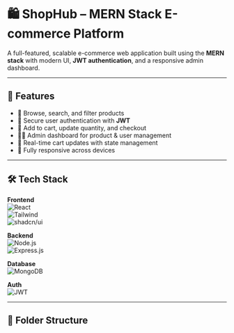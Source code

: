 # 🛍️ ShopHub – MERN Stack E-commerce Platform

A full-featured, scalable e-commerce web application built using the **MERN stack** with modern UI, **JWT authentication**, and a responsive admin dashboard.

---

## 🚀 Features

- 🛒 Browse, search, and filter products
- 👤 Secure user authentication with **JWT**
- 🧾 Add to cart, update quantity, and checkout
- 🧑‍💼 Admin dashboard for product & user management
- 💬 Real-time cart updates with state management
- 📱 Fully responsive across devices

---

## 🛠 Tech Stack

**Frontend**  
![React](https://img.shields.io/badge/React-20232a?style=for-the-badge&logo=react&logoColor=61dafb)  
![Tailwind](https://img.shields.io/badge/Tailwind_CSS-38b2ac?style=for-the-badge&logo=tailwind-css&logoColor=white)  
![shadcn/ui](https://img.shields.io/badge/shadcn/ui-000000?style=for-the-badge)

**Backend**  
![Node.js](https://img.shields.io/badge/Node.js-339933?style=for-the-badge&logo=nodedotjs&logoColor=white)  
![Express.js](https://img.shields.io/badge/Express.js-404d59?style=for-the-badge)

**Database**  
![MongoDB](https://img.shields.io/badge/MongoDB-4ea94b?style=for-the-badge&logo=mongodb&logoColor=white)

**Auth**  
![JWT](https://img.shields.io/badge/JWT-black?style=for-the-badge&logo=JSON%20web%20tokens)

---

## 📂 Folder Structure

